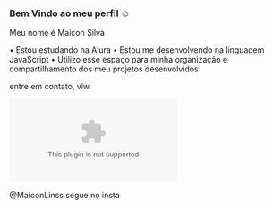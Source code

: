 ### Bem Vindo ao meu perfil ☺️ 

Meu nome é Maicon Silva

• Estou estudando na Alura
• Estou me desenvolvendo na linguagem JavaScript
• Utilizo esse espaço para minha organização e compartilhamento dos meu projetos desenvolvidos

entre em contato, vlw. 

![](yurimaicon572@gmail.com)

@MaiconLinss segue no insta
